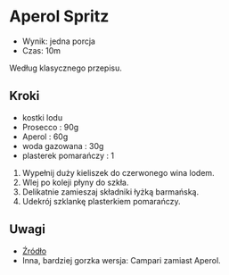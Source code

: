 # Aperol Spritz

- Wynik: jedna porcja
- Czas: 10m

Według klasycznego przepisu.

## Kroki

- kostki lodu
- Prosecco : 90g
- Aperol : 60g
- woda gazowana : 30g
- plasterek pomarańczy : 1

1. Wypełnij duży kieliszek do czerwonego wina lodem.
2. Wlej po koleji płyny do szkła.
3. Delikatnie zamieszaj składniki łyżką barmańską.
4. Udekrój szklankę plasterkiem pomarańczy.

## Uwagi

- [Źródło](https://www.liquor.com/recipes/aperol-spritz/)
- Inna, bardziej gorzka wersja: Campari zamiast Aperol.
